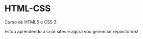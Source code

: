 # HTML-CSS
 Curso de HTML5 e CSS 3

Estou aprendendo a criar sites e agora vou gerenciar repositórios!